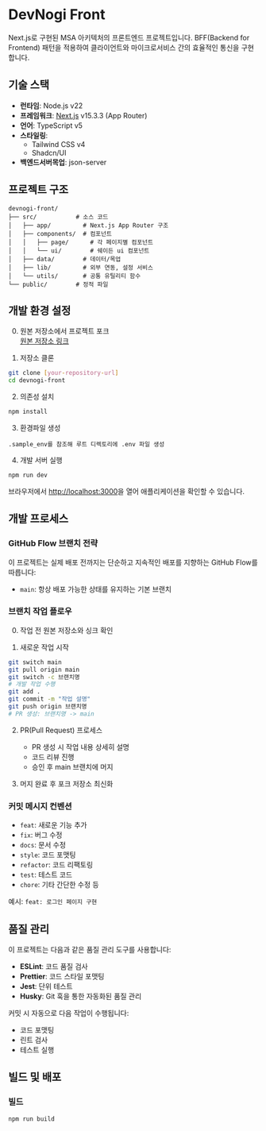 # DevNogi Front

Next.js로 구현된 MSA 아키텍처의 프론트엔드 프로젝트입니다. BFF(Backend for Frontend) 패턴을 적용하여 클라이언트와 마이크로서비스 간의 효율적인 통신을 구현합니다.

## 기술 스택

- **런타임**: Node.js v22
- **프레임워크**: [Next.js](https://nextjs.org) v15.3.3 (App Router)
- **언어**: TypeScript v5
- **스타일링**: 
  - Tailwind CSS v4
  - Shadcn/UI
- **백엔드서버목업**: json-server

## 프로젝트 구조

```
devnogi-front/
├── src/           # 소스 코드
│   ├── app/         # Next.js App Router 구조
│   ├── components/  # 컴포넌트
│   │   ├── page/      # 각 페이지별 컴포넌트
│   │   └── ui/        # 쉐이든 ui 컴포넌트
│   ├── data/        # 데이터/목업
│   ├── lib/         # 외부 연동, 설정 서비스
│   └── utils/       # 공통 유틸리티 함수
└── public/        # 정적 파일
```

## 개발 환경 설정

0. 원본 저장소에서 프로젝트 포크  
[원본 저장소 링크](https://github.com/devnogi/devnogi-react)

1. 저장소 클론
```bash
git clone [your-repository-url]
cd devnogi-front
```

2. 의존성 설치
```bash
npm install
```

3. 환경파일 생성
```plaintext
.sample_env를 참조해 루트 디렉토리에 .env 파일 생성
```

4. 개발 서버 실행
```bash
npm run dev
```

브라우저에서 [http://localhost:3000](http://localhost:3000)을 열어 애플리케이션을 확인할 수 있습니다.

## 개발 프로세스

### GitHub Flow 브랜치 전략

이 프로젝트는 실제 배포 전까지는 단순하고 지속적인 배포를 지향하는 GitHub Flow를 따릅니다:

- `main`: 항상 배포 가능한 상태를 유지하는 기본 브랜치

### 브랜치 작업 플로우

0. 작업 전 원본 저장소와 싱크 확인

1. 새로운 작업 시작
```bash
git switch main
git pull origin main
git switch -c 브랜치명
# 개발 작업 수행
git add .
git commit -m "작업 설명"
git push origin 브랜치명
# PR 생성: 브랜치명 -> main
```

2. PR(Pull Request) 프로세스
   - PR 생성 시 작업 내용 상세히 설명
   - 코드 리뷰 진행
   - 승인 후 main 브랜치에 머지

3. 머지 완료 후 포크 저장소 최신화

### 커밋 메시지 컨벤션

- `feat`: 새로운 기능 추가
- `fix`: 버그 수정
- `docs`: 문서 수정
- `style`: 코드 포맷팅
- `refactor`: 코드 리팩토링
- `test`: 테스트 코드
- `chore`: 기타 간단한 수정 등

예시: `feat: 로그인 페이지 구현`

## 품질 관리

이 프로젝트는 다음과 같은 품질 관리 도구를 사용합니다:

- **ESLint**: 코드 품질 검사
- **Prettier**: 코드 스타일 포맷팅
- **Jest**: 단위 테스트
- **Husky**: Git 훅을 통한 자동화된 품질 관리

커밋 시 자동으로 다음 작업이 수행됩니다:
- 코드 포맷팅
- 린트 검사
- 테스트 실행

## 빌드 및 배포

### 빌드
```bash
npm run build
```
